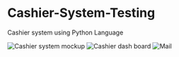 # Cashier-System-Testing
Cashier system using Python Language

![Cashier system mockup](https://github.com/SenathLiyanage/Cashier-System-Testing/assets/99049759/d78f7d60-64c0-4629-b56b-875aa4166c34)
![Cashier dash board ](https://github.com/SenathLiyanage/Cashier-System-Testing/assets/99049759/f5a03d17-00d5-4aa5-a21d-10b3e1cea6bc)
![Mail](https://github.com/SenathLiyanage/Cashier-System-Testing/assets/99049759/7d909061-00cb-4f88-905f-ea145dc86547)
